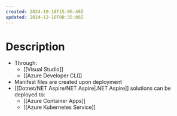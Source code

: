 ```yaml
---
created: 2024-10-18T15:06:49Z
updated: 2024-12-10T08:35:00Z
---
```

# Description
- Through:
	- [[Visual Studio]]
	- [[Azure Developer CLI]]
- Manifest files are created upon deployment
- [[Dotnet/NET Aspire/NET Aspire|.NET Aspire]] solutions can be deployed to:
	- [[Azure Container Apps]]
	- [[Azure Kubernetes Service]]
